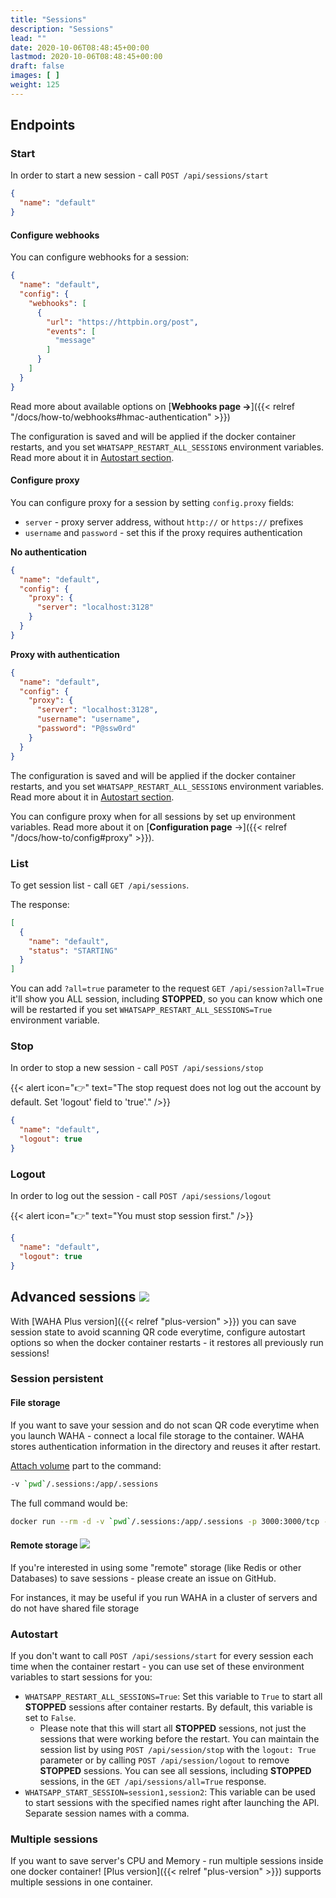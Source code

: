 ```yaml
---
title: "Sessions"
description: "Sessions"
lead: ""
date: 2020-10-06T08:48:45+00:00
lastmod: 2020-10-06T08:48:45+00:00
draft: false
images: [ ]
weight: 125
---
```


## Endpoints

### Start

In order to start a new session - call `POST /api/sessions/start`

```json
{
  "name": "default"
}
```
#### Configure webhooks
You can configure webhooks for a session:
```json
{
  "name": "default",
  "config": {
    "webhooks": [
      {
        "url": "https://httpbin.org/post",
        "events": [
          "message"
        ]
      }
    ]
  }
}
```

Read more about available options on [**Webhooks page ->**]({{< relref "/docs/how-to/webhooks#hmac-authentication" >}})

The configuration is saved and will be applied if the docker container restarts,
and you set `WHATSAPP_RESTART_ALL_SESSIONS` environment variables.
Read more about it in [Autostart section](#autostart).

#### Configure proxy
You can configure proxy for a session by setting `config.proxy` fields:
- `server` - proxy server address, without `http://` or `https://` prefixes
- `username` and `password` - set this if the proxy requires authentication


**No authentication**
```json
{
  "name": "default",
  "config": {
    "proxy": {
      "server": "localhost:3128"
    }
  }
}
```

**Proxy with authentication**
```json
{
  "name": "default",
  "config": {
    "proxy": {
      "server": "localhost:3128",
      "username": "username",
      "password": "P@ssw0rd"
    }
  }
}
```

The configuration is saved and will be applied if the docker container restarts,
and you set `WHATSAPP_RESTART_ALL_SESSIONS` environment variables.
Read more about it in [Autostart section](#autostart).

You can configure proxy when for all sessions by set up environment variables.
Read more about it on [**Configuration page** ->]({{< relref "/docs/how-to/config#proxy" >}}).

### List

To get session list - call `GET /api/sessions`.

The response:

```json
[
  {
    "name": "default",
    "status": "STARTING"
  }
]
```

You can add `?all=true` parameter to the request `GET /api/session?all=True` it'll show you ALL session,
including **STOPPED**,
so you can know which one will be restarted if you set `WHATSAPP_RESTART_ALL_SESSIONS=True` environment variable.

### Stop

In order to stop a new session - call `POST /api/sessions/stop`

{{< alert icon="👉" text="The stop request does not log out the account by default. Set 'logout' field to 'true'." />}}

```json
{
  "name": "default",
  "logout": true
}
```

### Logout

In order to log out the session - call `POST /api/sessions/logout`

{{< alert icon="👉" text="You must stop session first." />}}

```json
{
  "name": "default",
  "logout": true
}
```



## Advanced sessions ![](/images/versions/plus.png)

With [WAHA Plus version]({{< relref "plus-version" >}}) you can save session state to avoid scanning QR code everytime,
configure autostart options so when the docker container restarts - it restores all previously run sessions!

### Session persistent

#### File storage
If you want to save your session and do not scan QR code everytime when you launch WAHA - connect a local file storage
to the container. WAHA stores authentication information in the directory and reuses it after restart.

[Attach volume](https://docs.docker.com/storage/volumes/) part to the command:

```bash
-v `pwd`/.sessions:/app/.sessions
```

The full command would be:

```bash
docker run --rm -d -v `pwd`/.sessions:/app/.sessions -p 3000:3000/tcp --name whatsapp-http-api devlikeapro/whatsapp-http-api-plus
```

#### Remote storage ![](/images/versions/soon.png)

If you're interested in using some "remote" storage (like Redis or other Databases) to save sessions - please create an
issue on GitHub.

For instances, it may be useful if you run WAHA in a cluster of servers and do not have shared file storage

### Autostart
If you don't want to call `POST /api/sessions/start` for every session each time when the container restart -
you can use set of these environment variables to start sessions for you:

- `WHATSAPP_RESTART_ALL_SESSIONS=True`: Set this variable to `True` to start all **STOPPED** sessions after container
  restarts. By default, this variable is set to `False`.
  - Please note that this will start all **STOPPED** sessions, not just the sessions that were working before the restart. You can maintain the session list by
    using `POST /api/session/stop` with the `logout: True` parameter or by calling `POST /api/session/logout` to remove
    **STOPPED** sessions. You can see all sessions, including **STOPPED** sessions, in the `GET /api/sessions/all=True`
    response.
- `WHATSAPP_START_SESSION=session1,session2`: This variable can be used to start sessions with the specified names right
  after launching the API. Separate session names with a comma.


### Multiple sessions

If you want to save server's CPU and Memory - run multiple sessions inside one docker container!
[Plus version]({{< relref "plus-version" >}}) supports multiple sessions in one container.

